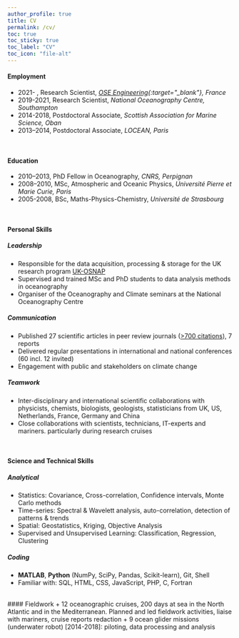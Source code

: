 ```yaml
---
author_profile: true
title: CV
permalink: /cv/
toc: true
toc_sticky: true
toc_label: "CV"
toc_icon: "file-alt"
---
```


#### Employment
+ 2021-   , Research Scientist, *[OSE Engineering](http://ose-engineering.fr/){:target="_blank"}, France*
+ 2019-2021, Research Scientist, *National Oceanography Centre, Southampton*
+ 2014-2018, Postdoctoral Associate, *Scottish Association for Marine Science, Oban*
+ 2013–2014, Postdoctoral Associate, *LOCEAN, Paris*

<br/>

#### Education
+ 2010–2013, PhD Fellow in Oceanography, *CNRS, Perpignan*
+ 2008–2010, MSc, Atmospheric and Oceanic Physics, *Université Pierre et Marie Curie, Paris*
+ 2005-2008, BSc, Maths-Physics-Chemistry, *Université de Strasbourg*

<br/>

#### Personal Skills
##### Leadership
  + Responsible for the data acquisition, processing & storage for the UK research program [UK-OSNAP](https://www.ukosnap.org)
  + Supervised and trained MSc and PhD students to data analysis methods in oceanography
  + Organiser of the Oceanography and Climate seminars at the National Oceanography Centre

##### Communication
  + Published 27 scientific articles in peer review journals ([>700 citations](https://publons.com/researcher/Y-5796-2019/)), 7 reports
  + Delivered regular presentations in international and national conferences (60 incl. 12 invited)
  + Engagement with public and stakeholders on climate change

##### Teamwork
  + Inter-disciplinary and international scientific collaborations with physicists, chemists, biologists, geologists, statisticians from UK, US, Netherlands, France, Germany and China
  + Close collaborations with scientists, technicians, IT-experts and mariners. particularly during research cruises

<br/>

#### Science and Technical Skills
##### Analytical
  + Statistics: Covariance, Cross-correlation, Confidence intervals, Monte Carlo methods
  + Time-series: Spectral & Wavelett analysis, auto-correlation, detection of patterns & trends
  + Spatial: Geostatistics, Kriging, Objective Analysis
  + Supervised and Unsupervised Learning: Classification, Regression, Clustering

##### Coding
  + **MATLAB**, **Python** (NumPy, SciPy, Pandas, Scikit-learn), Git, Shell
  + Familiar with: SQL, HTML, CSS, JavaScript, PHP, C, Fortran

<br/>
#### Fieldwork
+ 12 oceanographic cruises, 200 days at sea in the North Atlantic and in the Mediterranean.
Planned and led fieldwork activities, liaise with mariners, cruise reports redaction
+ 9 ocean glider missions (underwater robot) [2014-2018]: piloting, data processing and analysis


<!--
## Teaching experiences
+ Fluid dynamics (5 semesters)
+ Finite element in Thermofluids (4 semesters)
+ Introduction to MATLAB programming (1 semesters)
+ Design and manufacture assisted by computer

## Research Committee
+ 2020, Samantha Medina, Influence of buoyancy on the velocity of floating objects affected by wind and current, Undergraduate thesis

## Fieldworks
+ April 30-May 4 2018, [AOML South Florida Program](https://www.aoml.noaa.gov/phod/sfp), South Florida
+ April 15-May 6, 2017, [Splash Experiment](http://carthe.org/splash/), Louisiana
+ September 12, 2016, [Bay Drift Project](http://carthe.org/baydrift/), Miami

## Skills
+ Scientific communication
    + Conferences
    + Data visualization and presentation (LaTeX, Matplotlib, TikZ, Tecplot, Paraview)
+ Computational
  - Finite Element Method
  - Lagrangian Analysis
  - Post-processing techniques
+ Experimental
  - Particle image velocimetry
  - Laser doppler velocimetry
  - Hot wire anemometer
  - Polarographic method
+ Programming
  - Python
  - C/C++
  - Arduino
+ Technical softwares
  - Catia/Solidworks

## Languages
+ French (native)
+ English (excellent knowledge)
+ Spanish (good knowledge)
+ Portuguese (beginner) -->
